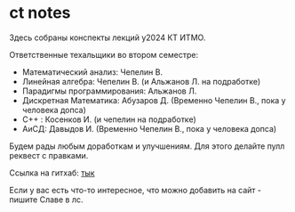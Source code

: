 # ct notes

Здесь собраны конспекты лекций y2024 КТ ИТМО. 

Ответственные техальщики во втором семестре:
- Математический анализ: Чепелин В.
- Линейная алгебра: Чепелин В. (и Альжанов Л. на подработке)
- Парадигмы программирования: Альжанов Л.
- Дискретная Математика: Абузаров Д. (Временно Чепелин В., пока у человека допса)
- C++ : Косенков И. (и чепелин на подработке)
- АиСД: Давыдов И. (Временно Чепелин В., пока у человека допса)

Будем рады любым доработкам и улучшениям. Для этого делайте пулл реквест с правками.

Ссылка на гитхаб: [тык](https://github.com/ct-y2024/notes/src)

Если у вас есть что-то интересное, что можно добавить на сайт - пишите Славе в лс.





